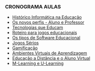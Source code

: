 ### CRONOGRAMA AULAS
- [Histórico Informática na Educação](aula01.md)
- [Os novos perfis - Aluno e Professor]()
- [Tecnologias que Educam]()
- [Roteiro para jogos educacionais]()
- [Os tipos de Software Educacional]()
- [Jogos Sérios]()
- [Gamificação]()
- [Ambientes Virtuais de Aprendizagem]()
- [Educação a Distância e o Aluno Virtual]()
- [M-Learning e U-Learning]()
